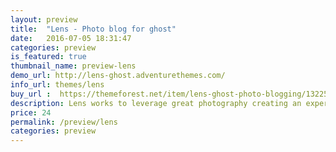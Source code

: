 ```yaml
---
layout: preview
title:  "Lens - Photo blog for ghost"
date:   2016-07-05 18:31:47
categories: preview
is_featured: true
thumbnail_name: preview-lens
demo_url: http://lens-ghost.adventurethemes.com/
info_url: themes/lens
buy_url :  https://themeforest.net/item/lens-ghost-photo-blogging/13225991
description: Lens works to leverage great photography creating an experience for the visitor. The Ghost platform excels at minimalist sites, Lens adds just enough to give your site a unique feel without going overboard.
price: 24
permalink: /preview/lens
categories: preview
---
```


